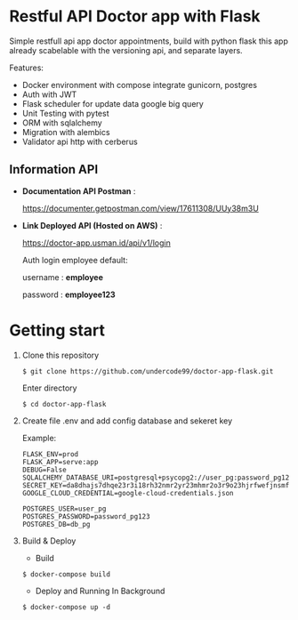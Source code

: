 # Restful API Doctor app with Flask

Simple restfull api app doctor appointments, build with python flask this app already scabelable with the versioning api, and separate layers.

Features:
- Docker environment with compose integrate gunicorn, postgres
- Auth with JWT
- Flask scheduler for update data google big query
- Unit Testing with pytest
- ORM with sqlalchemy
- Migration with alembics
- Validator api http with cerberus 



## Information API

- **Documentation API Postman** :
   
   https://documenter.getpostman.com/view/17611308/UUy38m3U 

- **Link Deployed API (Hosted on AWS)** : 

   https://doctor-app.usman.id/api/v1/login 
   
   Auth login employee default:

    username : **employee**
    
    password : **employee123**

# Getting start
1. Clone this repository

   ```$ git clone https://github.com/undercode99/doctor-app-flask.git ```

   Enter directory

   ```$ cd doctor-app-flask ```

3. Create file .env and add config database and sekeret key

    Example: 
    ```env
    FLASK_ENV=prod
    FLASK_APP=serve:app
    DEBUG=False
    SQLALCHEMY_DATABASE_URI=postgresql+psycopg2://user_pg:password_pg123@pg:5432/db_pg
    SECRET_KEY=da8dhajs7dhqe23r3i18rh32nmr2yr23mhmr2o3r9o23hjrfwefjnsmf8wefksdf
    GOOGLE_CLOUD_CREDENTIAL=google-cloud-credentials.json

    POSTGRES_USER=user_pg
    POSTGRES_PASSWORD=password_pg123
    POSTGRES_DB=db_pg
    ```

4. Build & Deploy
   
   - Build

   ```$ docker-compose build ```

   - Deploy and Running In Background

   ```$ docker-compose up -d```